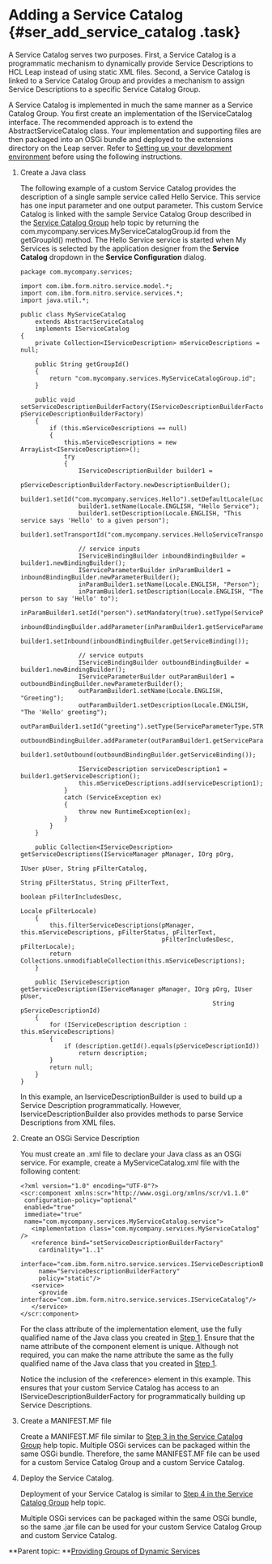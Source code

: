 # Adding a Service Catalog {#ser_add_service_catalog .task}

A Service Catalog serves two purposes. First, a Service Catalog is a programmatic mechanism to dynamically provide Service Descriptions to HCL Leap instead of using static XML files. Second, a Service Catalog is linked to a Service Catalog Group and provides a mechanism to assign Service Descriptions to a specific Service Catalog Group.

A Service Catalog is implemented in much the same manner as a Service Catalog Group. You first create an implementation of the IServiceCatalog interface. The recommended approach is to extend the AbstractServiceCatalog class. Your implementation and supporting files are then packaged into an OSGi bundle and deployed to the extensions directory on the Leap server. Refer to [Setting up your development environment](ser_setup_development_environment.md) before using the following instructions.

1.  Create a Java class

    The following example of a custom Service Catalog provides the description of a single sample service called Hello Service. This service has one input parameter and one output parameter. This custom Service Catalog is linked with the sample Service Catalog Group described in the [Service Catalog Group](ser_add_service_catalog_group.md) help topic by returning the com.mycompany.services.MyServiceCatalogGroup.id from the getGroupId\(\) method. The Hello Service service is started when My Services is selected by the application designer from the **Service Catalog** dropdown in the **Service Configuration** dialog.

    ```
    package com.mycompany.services;
    
    import com.ibm.form.nitro.service.model.*;
    import com.ibm.form.nitro.service.services.*;
    import java.util.*;
    
    public class MyServiceCatalog
        extends AbstractServiceCatalog
        implements IServiceCatalog
    {
        private Collection<IServiceDescription> mServiceDescriptions = null;
        
        public String getGroupId()
        {
            return "com.mycompany.services.MyServiceCatalogGroup.id";
        }
        
        public void setServiceDescriptionBuilderFactory(IServiceDescriptionBuilderFactory pServiceDescriptionBuilderFactory)
        {
            if (this.mServiceDescriptions == null)
            {
                this.mServiceDescriptions = new ArrayList<IServiceDescription>();
                try
                {
                    IServiceDescriptionBuilder builder1 =
                        pServiceDescriptionBuilderFactory.newDescriptionBuilder();
                    builder1.setId("com.mycompany.services.Hello").setDefaultLocale(Locale.ENGLISH);
                    builder1.setName(Locale.ENGLISH, "Hello Service");
                    builder1.setDescription(Locale.ENGLISH, "This service says 'Hello' to a given person");
                    builder1.setTransportId("com.mycompany.services.HelloServiceTransport.id");
    
                    // service inputs
                    IServiceBindingBuilder inboundBindingBuilder = builder1.newBindingBuilder();
                    IServiceParameterBuilder inParamBuilder1 = inboundBindingBuilder.newParameterBuilder();
                    inParamBuilder1.setName(Locale.ENGLISH, "Person");
                    inParamBuilder1.setDescription(Locale.ENGLISH, "The person to say 'Hello' to");
                    inParamBuilder1.setId("person").setMandatory(true).setType(ServiceParameterType.STRING);
                    inboundBindingBuilder.addParameter(inParamBuilder1.getServiceParameter());
                    builder1.setInbound(inboundBindingBuilder.getServiceBinding());
    
                    // service outputs
                    IServiceBindingBuilder outboundBindingBuilder = builder1.newBindingBuilder();
                    IServiceParameterBuilder outParamBuilder1 = outboundBindingBuilder.newParameterBuilder();
                    outParamBuilder1.setName(Locale.ENGLISH, "Greeting");
                    outParamBuilder1.setDescription(Locale.ENGLISH, "The 'Hello' greeting");
                    outParamBuilder1.setId("greeting").setType(ServiceParameterType.STRING);
                    outboundBindingBuilder.addParameter(outParamBuilder1.getServiceParameter());
                    builder1.setOutbound(outboundBindingBuilder.getServiceBinding());
    
                    IServiceDescription serviceDescription1 = builder1.getServiceDescription();
                    this.mServiceDescriptions.add(serviceDescription1);
                }
                catch (ServiceException ex)
                {
                    throw new RuntimeException(ex);
                }
            }
        }
    
        public Collection<IServiceDescription> getServiceDescriptions(IServiceManager pManager, IOrg pOrg,
                                                                      IUser pUser, String pFilterCatalog,
                                                                      String pFilterStatus, String pFilterText,
                                                                      boolean pFilterIncludesDesc,
                                                                      Locale pFilterLocale)
        {
            this.filterServiceDescriptions(pManager, this.mServiceDescriptions, pFilterStatus, pFilterText,
                                           pFilterIncludesDesc, pFilterLocale);
            return Collections.unmodifiableCollection(this.mServiceDescriptions);
        }
    
        public IServiceDescription getServiceDescription(IServiceManager pManager, IOrg pOrg, IUser pUser,
                                                         String pServiceDescriptionId)
        {
            for (IServiceDescription description : this.mServiceDescriptions)
            {
                if (description.getId().equals(pServiceDescriptionId))
                    return description;
            }
            return null;
        }
    }
    ```

    In this example, an IserviceDescriptionBuilder is used to build up a Service Description programmatically. However, IserviceDescriptionBuilder also provides methods to parse Service Descriptions from XML files.

2.  Create an OSGi Service Description

    You must create an .xml file to declare your Java class as an OSGi service. For example, create a MyServiceCatalog.xml file with the following content:

    ```
    <?xml version="1.0" encoding="UTF-8"?>
    <scr:component xmlns:scr="http://www.osgi.org/xmlns/scr/v1.1.0" 
     configuration-policy="optional" 
     enabled="true"  
     immediate="true" 
     name="com.mycompany.services.MyServiceCatalog.service">
       <implementation class="com.mycompany.services.MyServiceCatalog" />  
       <reference bind="setServiceDescriptionBuilderFactory" 
         cardinality="1..1" 
         interface="com.ibm.form.nitro.service.services.IServiceDescriptionBuilderFactory"
         name="ServiceDescriptionBuilderFactory" 
         policy="static"/>
       <service>
         <provide interface="com.ibm.form.nitro.service.services.IServiceCatalog"/>
       </service>
    </scr:component>
    ```

    For the class attribute of the implementation element, use the fully qualified name of the Java class you created in [Step 1](ser_add_service_catalog.md#add_service_catalog_step_1). Ensure that the name attribute of the component element is unique. Although not required, you can make the name attribute the same as the fully qualified name of the Java class that you created in [Step 1](ser_add_service_catalog.md#add_service_catalog_step_1).

    Notice the inclusion of the <reference\> element in this example. This ensures that your custom Service Catalog has access to an IServiceDescriptionBuilderFactory for programmatically building up Service Descriptions.

3.  Create a MANIFEST.MF file

    Create a MANIFEST.MF file similar to [Step 3 in the Service Catalog Group](ser_add_service_catalog_group.md) help topic. Multiple OSGi services can be packaged within the same OSGi bundle. Therefore, the same MANIFEST.MF file can be used for a custom Service Catalog Group and a custom Service Catalog.

4.  Deploy the Service Catalog.

    Deployment of your Service Catalog is similar to [Step 4 in the Service Catalog Group](ser_add_service_catalog_group.md) help topic.

    Multiple OSGi services can be packaged within the same OSGi bundle, so the same .jar file can be used for your custom Service Catalog Group and custom Service Catalog.


**Parent topic: **[Providing Groups of Dynamic Services](ser_provide_groups_of_dynamic_services.md)

